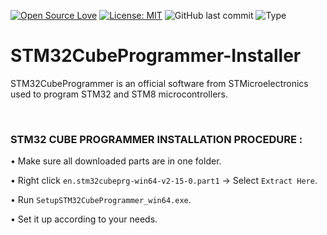 [![Open Source Love](https://badges.frapsoft.com/os/v1/open-source.svg?style=flat)](https://github.com/ellerbrock/open-source-badges/)
[![License: MIT](https://img.shields.io/badge/License-MIT-blue.svg?logo=github&color=%23F7DF1E)](https://opensource.org/licenses/MIT)
![GitHub last commit](https://img.shields.io/github/last-commit/cakraawijaya/STM32CubeProgrammer-Installer?logo=Codeforces&logoColor=white&color=%23F7DF1E)
![Type](https://img.shields.io/badge/Type-Installer-light.svg?style=flat&logo=gitbook&logoColor=white&color=%23F7DF1E)

# STM32CubeProgrammer-Installer
STM32CubeProgrammer is an official software from STMicroelectronics used to program STM32 and STM8 microcontrollers.

<br>

### STM32 CUBE PROGRAMMER INSTALLATION PROCEDURE :
• Make sure all downloaded parts are in one folder.

• Right click ``` en.stm32cubeprg-win64-v2-15-0.part1 ``` -> Select ``` Extract Here ```.

• Run ``` SetupSTM32CubeProgrammer_win64.exe ```.

• Set it up according to your needs.
